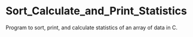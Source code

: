 # Sort_Calculate_and_Print_Statistics
Program to sort, print, and calculate statistics of an array of data in C.
